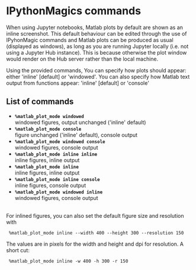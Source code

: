 # IPythonMagics commands

When using Jupyter notebooks, Matlab plots by default are shown as an inline 
screenshot. This default behaviour can be edited through the use of IPyhonMagic
commands and Matlab plots can be produced as usual (displayed as windows),
as long as you are running Jupyter locally (i.e. not using a Jupyter Hub instance).
This is because otherwise the plot window would render on the Hub server
rather than the local machine.

Using the provided commands, You can specify how plots should appear: either 
'inline' [default] or 'windowed'. You can also specify how Matlab text output 
from functions appear: 'inline' [default] or 'console'

## List of commands

 - **`%matlab_plot_mode windowed`**             
windowed figures, output unchanged ('inline' default)
 - **`%matlab_plot_mode console`**              
 figure unchanged ('inline' default), console output
 - **`%matlab_plot_mode windowed console`**     
 windowed figures, console output
 - **`%matlab_plot_mode inline inline`**        
 inline figures, inline output
 - **`%matlab_plot_mode inline`**               
 inline figures, inline output
 - **`%matlab_plot_mode inline console`**       
 inline figures, console output
 - **`%matlab_plot_mode windowed inline`**  
 windowed figures, console output 

\
For inlined figures, you can also set the default figure size and resolution with

 ``` %matlab_plot_mode inline --width 400 --height 300 --resolution 150```

The values are in pixels for the width and height and dpi for resolution. A short cut:

 ``` %matlab_plot_mode inline -w 400 -h 300 -r 150```

